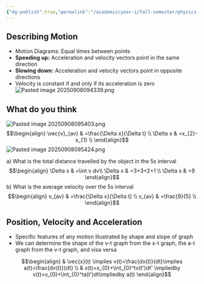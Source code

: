 ```yaml
---
{"dg-publish":true,"permalink":"/academic/year-i/fall-semester/physics-1-c03/unit-1-1-d-kinematics/lectures/u1-l2-kinematics-in-1-d/"}
---
```


## Describing Motion

- Motion Diagrams: Equal times between points<style> .container {font-family: sans-serif; text-align: center;} .button-wrapper button {z-index: 1;height: 40px; width: 100px; margin: 10px;padding: 5px;} .excalidraw .App-menu_top .buttonList { display: flex;} .excalidraw-wrapper { height: 800px; margin: 50px; position: relative;} :root[dir="ltr"] .excalidraw .layer-ui__wrapper .zen-mode-transition.App-menu_bottom--transition-left {transform: none;} </style><script src="https://cdn.jsdelivr.net/npm/react@17/umd/react.production.min.js"></script><script src="https://cdn.jsdelivr.net/npm/react-dom@17/umd/react-dom.production.min.js"></script><script type="text/javascript" src="https://cdn.jsdelivr.net/npm/@excalidraw/excalidraw@0/dist/excalidraw.production.min.js"></script><div id="Drawing_2025-09-08_0936.20.excalidraw.md1"></div><script>(function(){const InitialData={"type":"excalidraw","version":2,"source":"https://github.com/zsviczian/obsidian-excalidraw-plugin/releases/tag/2.7.5","elements":[{"id":"ZNwfX-RAVz5HODcAXur5g","type":"ellipse","x":-384.04998779296875,"y":-40.63750457763672,"width":26.4000244140625,"height":28.800018310546875,"angle":0,"strokeColor":"#1e1e1e","backgroundColor":"transparent","fillStyle":"solid","strokeWidth":2,"strokeStyle":"solid","roughness":1,"opacity":100,"groupIds":[],"frameId":null,"index":"a0","roundness":{"type":2},"seed":1253552714,"version":22,"versionNonce":1283519626,"isDeleted":false,"boundElements":null,"updated":1757338590146,"link":null,"locked":false},{"id":"BpXTsyoh-1B4E9xjspFBw","type":"ellipse","x":-201.64996337890625,"y":-41.43749237060547,"width":26.39996337890625,"height":27.20001220703125,"angle":0,"strokeColor":"#1e1e1e","backgroundColor":"transparent","fillStyle":"solid","strokeWidth":2,"strokeStyle":"solid","roughness":1,"opacity":100,"groupIds":[],"frameId":null,"index":"a1","roundness":{"type":2},"seed":1447416650,"version":39,"versionNonce":806341142,"isDeleted":false,"boundElements":null,"updated":1757338594411,"link":null,"locked":false},{"id":"1eZgj0PnvS-BL6CwBkFOW","type":"ellipse","x":-94.45001220703125,"y":-42.23748016357422,"width":27.20001220703125,"height":28,"angle":0,"strokeColor":"#1e1e1e","backgroundColor":"transparent","fillStyle":"solid","strokeWidth":2,"strokeStyle":"solid","roughness":1,"opacity":100,"groupIds":[],"frameId":null,"index":"a2","roundness":{"type":2},"seed":1593448278,"version":35,"versionNonce":434219978,"isDeleted":false,"boundElements":null,"updated":1757338598326,"link":null,"locked":false},{"id":"LmaiiVgS9N3OlqJ_KeF-L","type":"ellipse","x":-14.45001220703125,"y":-39.037498474121094,"width":24,"height":26.399993896484375,"angle":0,"strokeColor":"#1e1e1e","backgroundColor":"transparent","fillStyle":"solid","strokeWidth":2,"strokeStyle":"solid","roughness":1,"opacity":100,"groupIds":[],"frameId":null,"index":"a3","roundness":{"type":2},"seed":2098045578,"version":47,"versionNonce":1043737558,"isDeleted":false,"boundElements":null,"updated":1757338603008,"link":null,"locked":false},{"id":"NuBMs9zoJJ7TjACwnSfka","type":"ellipse","x":35.1500244140625,"y":-38.23748016357422,"width":22.39996337890625,"height":26.399993896484375,"angle":0,"strokeColor":"#1e1e1e","backgroundColor":"transparent","fillStyle":"solid","strokeWidth":2,"strokeStyle":"solid","roughness":1,"opacity":100,"groupIds":[],"frameId":null,"index":"a4","roundness":{"type":2},"seed":627982614,"version":32,"versionNonce":859723030,"isDeleted":false,"boundElements":null,"updated":1757338606823,"link":null,"locked":false},{"id":"NDyLCvGOdHFGZ9aBoyMbr","type":"ellipse","x":71.1500244140625,"y":-37.43749237060547,"width":31.20001220703125,"height":27.20001220703125,"angle":0,"strokeColor":"#1e1e1e","backgroundColor":"transparent","fillStyle":"solid","strokeWidth":2,"strokeStyle":"solid","roughness":1,"opacity":100,"groupIds":[],"frameId":null,"index":"a5","roundness":{"type":2},"seed":840909398,"version":28,"versionNonce":1930646486,"isDeleted":false,"boundElements":null,"updated":1757338610488,"link":null,"locked":false},{"id":"wlWVwOTZStOabJJ7Dp69N","type":"freedraw","x":-400.04998779296875,"y":-71.83748626708984,"width":10.399993896484375,"height":28.800018310546875,"angle":0,"strokeColor":"#1e1e1e","backgroundColor":"transparent","fillStyle":"solid","strokeWidth":2,"strokeStyle":"solid","roughness":1,"opacity":100,"groupIds":[],"frameId":null,"index":"a6","roundness":null,"seed":342255894,"version":15,"versionNonce":1888506506,"isDeleted":false,"boundElements":null,"updated":1757338614975,"link":null,"locked":false,"points":[[0,0],[0,1.600006103515625],[-0.800018310546875,1.600006103515625],[-2.399993896484375,1.600006103515625],[-4,1.600006103515625],[-6.399993896484375,1.600006103515625],[-8,-0.800018310546875],[-9.600006103515625,-4],[-10.399993896484375,-12],[-10.399993896484375,-16.800018310546875],[-9.600006103515625,-21.600006103515625],[-8,-24.800018310546875],[-7.20001220703125,-27.20001220703125],[-7.20001220703125,-27.20001220703125]],"pressures":[0.0009765625,0.0390625,0.04296875,0.0478515625,0.0517578125,0.0546875,0.0576171875,0.0595703125,0.060546875,0.060546875,0.060546875,0.060546875,0.04296875,0],"simulatePressure":false,"lastCommittedPoint":[-7.20001220703125,-27.20001220703125]},{"id":"vnctcfqIxGd6aL-hu0jkW","type":"freedraw","x":-416.04998779296875,"y":-88.63750457763672,"width":12.79998779296875,"height":1.600006103515625,"angle":0,"strokeColor":"#1e1e1e","backgroundColor":"transparent","fillStyle":"solid","strokeWidth":2,"strokeStyle":"solid","roughness":1,"opacity":100,"groupIds":[],"frameId":null,"index":"a7","roundness":null,"seed":449355862,"version":6,"versionNonce":471218198,"isDeleted":false,"boundElements":null,"updated":1757338615388,"link":null,"locked":false,"points":[[0,0],[8,0.800018310546875],[9.600006103515625,0.800018310546875],[12.79998779296875,1.600006103515625],[12.79998779296875,1.600006103515625]],"pressures":[0.0244140625,0.044921875,0.044921875,0.0419921875,0],"simulatePressure":false,"lastCommittedPoint":[12.79998779296875,1.600006103515625]},{"id":"9bV9Ln-PEgfG29I_x4z9I","type":"freedraw","x":-387.25,"y":-85.43749237060547,"width":3.20001220703125,"height":0.79998779296875,"angle":0,"strokeColor":"#1e1e1e","backgroundColor":"transparent","fillStyle":"solid","strokeWidth":2,"strokeStyle":"solid","roughness":1,"opacity":100,"groupIds":[],"frameId":null,"index":"a8","roundness":null,"seed":779576074,"version":4,"versionNonce":512600202,"isDeleted":false,"boundElements":null,"updated":1757338615775,"link":null,"locked":false,"points":[[0,0],[3.20001220703125,0.79998779296875],[3.20001220703125,0.79998779296875]],"pressures":[0.021484375,0.0234375,0],"simulatePressure":false,"lastCommittedPoint":[3.20001220703125,0.79998779296875]},{"id":"wmtu7edgrwdybxOlj_VVC","type":"freedraw","x":-387.25,"y":-85.43749237060547,"width":4,"height":4.79998779296875,"angle":0,"strokeColor":"#1e1e1e","backgroundColor":"transparent","fillStyle":"solid","strokeWidth":2,"strokeStyle":"solid","roughness":1,"opacity":100,"groupIds":[],"frameId":null,"index":"a9","roundness":null,"seed":8546902,"version":6,"versionNonce":1827422742,"isDeleted":false,"boundElements":null,"updated":1757338615954,"link":null,"locked":false,"points":[[0,0],[2.4000244140625,4.79998779296875],[3.20001220703125,4.79998779296875],[4,4.79998779296875],[4,4.79998779296875]],"pressures":[0.02734375,0.0361328125,0.0361328125,0.02734375,0],"simulatePressure":false,"lastCommittedPoint":[4,4.79998779296875]},{"id":"5bFQoqYLKnqDV0jMhysfc","type":"freedraw","x":-362.45001220703125,"y":-71.0374984741211,"width":18.4000244140625,"height":28,"angle":0,"strokeColor":"#1e1e1e","backgroundColor":"transparent","fillStyle":"solid","strokeWidth":2,"strokeStyle":"solid","roughness":1,"opacity":100,"groupIds":[],"frameId":null,"index":"aB","roundness":null,"seed":1632664534,"version":23,"versionNonce":1860271818,"isDeleted":false,"boundElements":null,"updated":1757338619693,"link":null,"locked":false,"points":[[0,0],[0,1.600006103515625],[-1.5999755859375,1.600006103515625],[-3.199951171875,0],[-4.79998779296875,-0.79998779296875],[-7.199951171875,-3.199981689453125],[-8.79998779296875,-7.199981689453125],[-8.79998779296875,-10.399993896484375],[-8.79998779296875,-14.399993896484375],[-5.5999755859375,-19.199981689453125],[-3.199951171875,-24],[-1.5999755859375,-25.600006103515625],[3.20001220703125,-26.399993896484375],[6.4000244140625,-22.399993896484375],[8.800048828125,-18.399993896484375],[9.60003662109375,-10.399993896484375],[9.60003662109375,-6.399993896484375],[7.20001220703125,-4],[3.20001220703125,-2.399993896484375],[0,-2.399993896484375],[0,-3.199981689453125],[0,-3.199981689453125]],"pressures":[0,0.02734375,0.0341796875,0.037109375,0.0390625,0.0419921875,0.04296875,0.04296875,0.04296875,0.04296875,0.04296875,0.04296875,0.04296875,0.0439453125,0.0439453125,0.044921875,0.0458984375,0.046875,0.0458984375,0.0341796875,0.017578125,0],"simulatePressure":false,"lastCommittedPoint":[0,-3.199981689453125]},{"id":"A4q1QaVXNXEw4m9oNqYGm","type":"freedraw","x":-301.64996337890625,"y":-161.43749237060547,"width":21.60003662109375,"height":26.399993896484375,"angle":0,"strokeColor":"#1e1e1e","backgroundColor":"transparent","fillStyle":"solid","strokeWidth":2,"strokeStyle":"solid","roughness":1,"opacity":100,"groupIds":[],"frameId":null,"index":"aC","roundness":null,"seed":1383227414,"version":16,"versionNonce":1721788950,"isDeleted":false,"boundElements":null,"updated":1757338622309,"link":null,"locked":false,"points":[[0,0],[-0.800048828125,-4.79998779296875],[0.79998779296875,4.79998779296875],[2.39996337890625,8],[4.79998779296875,14.399993896484375],[8.79998779296875,19.20001220703125],[12,21.600006103515625],[16,20.79998779296875],[17.5999755859375,16],[17.5999755859375,12.79998779296875],[19.199951171875,2.399993896484375],[20,-3.20001220703125],[20,-4.79998779296875],[20.79998779296875,-4],[20.79998779296875,-4]],"pressures":[0.0302734375,0.041015625,0.05078125,0.0517578125,0.0517578125,0.0517578125,0.0517578125,0.0517578125,0.05859375,0.0625,0.06640625,0.0732421875,0.0732421875,0.04296875,0],"simulatePressure":false,"lastCommittedPoint":[20.79998779296875,-4]},{"id":"Cji2Wt0Cgc3G0s9uIiXFx","type":"freedraw","x":-262.45001220703125,"y":-153.43749237060547,"width":27.20001220703125,"height":10.399993896484375,"angle":0,"strokeColor":"#1e1e1e","backgroundColor":"transparent","fillStyle":"solid","strokeWidth":2,"strokeStyle":"solid","roughness":1,"opacity":100,"groupIds":[],"frameId":null,"index":"aE","roundness":null,"seed":1915436298,"version":30,"versionNonce":1394983498,"isDeleted":false,"boundElements":null,"updated":1757338627876,"link":null,"locked":false,"points":[[0,0],[0.800048828125,-1.600006103515625],[2.4000244140625,-1.600006103515625],[5.60003662109375,-1.600006103515625],[9.60003662109375,-1.600006103515625],[14.4000244140625,-1.600006103515625],[20.800048828125,-1.600006103515625],[24,-1.600006103515625],[25.60003662109375,-0.79998779296875],[25.60003662109375,-1.600006103515625],[24.800048828125,-4],[23.20001220703125,-5.600006103515625],[21.60003662109375,-7.20001220703125],[20,-8],[18.4000244140625,-8],[19.20001220703125,-8.79998779296875],[23.20001220703125,-8.79998779296875],[25.60003662109375,-8],[26.4000244140625,-7.20001220703125],[27.20001220703125,-6.399993896484375],[27.20001220703125,-4.79998779296875],[25.60003662109375,-1.600006103515625],[23.20001220703125,-0.79998779296875],[20.800048828125,0.79998779296875],[19.20001220703125,0.79998779296875],[18.4000244140625,1.600006103515625],[19.20001220703125,1.600006103515625],[20,1.600006103515625],[20,1.600006103515625]],"pressures":[0.0068359375,0.0634765625,0.0654296875,0.0693359375,0.0712890625,0.0751953125,0.080078125,0.08203125,0.0830078125,0.0966796875,0.099609375,0.1015625,0.1025390625,0.1025390625,0.1025390625,0.09375,0.0947265625,0.0947265625,0.0947265625,0.0947265625,0.095703125,0.0966796875,0.09765625,0.0986328125,0.099609375,0.099609375,0.0302734375,0,0],"simulatePressure":false,"lastCommittedPoint":[20,1.600006103515625]},{"id":"e0sK3oZ-emEDNt0EXqa94","type":"freedraw","x":-52.8499755859375,"y":-167.0374984741211,"width":28.79998779296875,"height":16,"angle":0,"strokeColor":"#1e1e1e","backgroundColor":"transparent","fillStyle":"solid","strokeWidth":2,"strokeStyle":"solid","roughness":1,"opacity":100,"groupIds":[],"frameId":null,"index":"aG","roundness":null,"seed":418590934,"version":27,"versionNonce":1397165898,"isDeleted":false,"boundElements":null,"updated":1757338632752,"link":null,"locked":false,"points":[[0,0],[-1.60003662109375,-2.399993896484375],[-2.4000244140625,-3.199981689453125],[-6.4000244140625,-4],[-8.79998779296875,-4],[-11.20001220703125,-2.399993896484375],[-12,0.800018310546875],[-12.79998779296875,4],[-12.79998779296875,5.600006103515625],[-12,6.399993896484375],[-7.20001220703125,7.20001220703125],[-4.79998779296875,7.20001220703125],[-2.4000244140625,7.20001220703125],[0.79998779296875,4.800018310546875],[1.5999755859375,1.600006103515625],[2.39996337890625,-0.79998779296875],[3.20001220703125,-2.399993896484375],[4,-3.199981689453125],[4.79998779296875,-3.199981689453125],[7.20001220703125,3.20001220703125],[8.79998779296875,7.20001220703125],[11.20001220703125,10.399993896484375],[14.39996337890625,12],[15.20001220703125,12],[16,11.20001220703125],[16,11.20001220703125]],"pressures":[0.0166015625,0.0458984375,0.0478515625,0.056640625,0.05859375,0.060546875,0.0625,0.0634765625,0.0654296875,0.0673828125,0.0703125,0.0712890625,0.0703125,0.0654296875,0.0625,0.0625,0.064453125,0.0654296875,0.0693359375,0.08203125,0.0830078125,0.08203125,0.0751953125,0.052734375,0.013671875,0],"simulatePressure":false,"lastCommittedPoint":[16,11.20001220703125]},{"id":"fpzNB24jCCzmRmF7Gw_3P","type":"freedraw","x":-88.04998779296875,"y":-163.83748626708984,"width":26.4000244140625,"height":24,"angle":0,"strokeColor":"#1e1e1e","backgroundColor":"transparent","fillStyle":"solid","strokeWidth":2,"strokeStyle":"solid","roughness":1,"opacity":100,"groupIds":[],"frameId":null,"index":"aI","roundness":null,"seed":2084311830,"version":41,"versionNonce":1851525194,"isDeleted":false,"boundElements":null,"updated":1757338638189,"link":null,"locked":false,"points":[[0,0],[-1.5999755859375,0],[-2.4000244140625,0],[-3.20001220703125,0],[-4,0.79998779296875],[-4.79998779296875,0.79998779296875],[-7.20001220703125,1.600006103515625],[-8,2.399993896484375],[-9.5999755859375,2.399993896484375],[-11.20001220703125,3.199981689453125],[-14.4000244140625,3.199981689453125],[-17.5999755859375,4],[-20.79998779296875,4.79998779296875],[-23.20001220703125,5.600006103515625],[-24.79998779296875,6.399993896484375],[-25.5999755859375,6.399993896484375],[-26.4000244140625,6.399993896484375],[-26.4000244140625,4.79998779296875],[-25.5999755859375,4],[-24.79998779296875,1.600006103515625],[-22.4000244140625,-0.800018310546875],[-19.20001220703125,-3.20001220703125],[-17.5999755859375,-5.600006103515625],[-16,-7.20001220703125],[-15.20001220703125,-8],[-16,-6.399993896484375],[-16.79998779296875,-4.800018310546875],[-20,-1.600006103515625],[-21.5999755859375,0.79998779296875],[-23.20001220703125,4],[-24,6.399993896484375],[-24,7.199981689453125],[-23.20001220703125,7.199981689453125],[-20.79998779296875,7.199981689453125],[-17.5999755859375,7.199981689453125],[-15.20001220703125,8],[-11.20001220703125,10.399993896484375],[-8.79998779296875,13.600006103515625],[-5.5999755859375,16],[-5.5999755859375,16]],"pressures":[0,0.0166015625,0.0185546875,0.01953125,0.0205078125,0.021484375,0.02734375,0.029296875,0.03125,0.0322265625,0.03515625,0.03515625,0.0380859375,0.0390625,0.0400390625,0.0400390625,0.041015625,0.0380859375,0.0380859375,0.0380859375,0.0380859375,0.0380859375,0.0380859375,0.0380859375,0.037109375,0.03515625,0.03515625,0.03515625,0.0361328125,0.03515625,0.03515625,0.03515625,0.0341796875,0.0341796875,0.03515625,0.03515625,0.0341796875,0.033203125,0.0263671875,0],"simulatePressure":false,"lastCommittedPoint":[-5.5999755859375,16]},{"id":"3yWBBYWN3KyrPuxxTaQj1","type":"freedraw","x":-104.8499755859375,"y":-224.63748931884766,"width":8.79998779296875,"height":16.800003051757812,"angle":0,"strokeColor":"#1e1e1e","backgroundColor":"transparent","fillStyle":"solid","strokeWidth":2,"strokeStyle":"solid","roughness":1,"opacity":100,"groupIds":[],"frameId":null,"index":"aK","roundness":null,"seed":1005614474,"version":15,"versionNonce":920523990,"isDeleted":false,"boundElements":null,"updated":1757338645201,"link":null,"locked":false,"points":[[0,0],[-6.4000244140625,-1.600006103515625],[-6.4000244140625,-0.8000030517578125],[-3.20001220703125,1.5999908447265625],[-0.79998779296875,2.399993896484375],[0.79998779296875,4],[0.79998779296875,6.399993896484375],[0.79998779296875,7.1999969482421875],[-0.79998779296875,11.199996948242188],[-3.20001220703125,12.79998779296875],[-5.60003662109375,14.399993896484375],[-7.20001220703125,14.399993896484375],[-8,15.199996948242188],[-8,15.199996948242188]],"pressures":[0.00390625,0.0390625,0.0419921875,0.0419921875,0.0419921875,0.04296875,0.04296875,0.0439453125,0.05078125,0.0517578125,0.0517578125,0.0517578125,0.0498046875,0],"simulatePressure":false,"lastCommittedPoint":[-8,15.199996948242188]},{"id":"8BG52885z-1qqgCy70sVM","type":"freedraw","x":-92.8499755859375,"y":-204.63748931884766,"width":0.79998779296875,"height":19.20001220703125,"angle":0,"strokeColor":"#1e1e1e","backgroundColor":"transparent","fillStyle":"solid","strokeWidth":2,"strokeStyle":"solid","roughness":1,"opacity":100,"groupIds":[],"frameId":null,"index":"aL","roundness":null,"seed":1540147786,"version":10,"versionNonce":1498618890,"isDeleted":false,"boundElements":null,"updated":1757338645463,"link":null,"locked":false,"points":[[0,0],[0,-5.600006103515625],[0,-7.20001220703125],[0,-9.600006103515625],[0,-14.400009155273438],[0,-17.600006103515625],[0,-19.20001220703125],[0.79998779296875,-18.400009155273438],[0.79998779296875,-18.400009155273438]],"pressures":[0.0224609375,0.052734375,0.0576171875,0.0615234375,0.0654296875,0.06640625,0.0654296875,0.017578125,0],"simulatePressure":false,"lastCommittedPoint":[0.79998779296875,-18.400009155273438]},{"id":"1OK28CsRvLu_OzkuSnggL","type":"freedraw","x":-85.64996337890625,"y":-210.23749542236328,"width":8,"height":10.400009155273438,"angle":0,"strokeColor":"#1e1e1e","backgroundColor":"transparent","fillStyle":"solid","strokeWidth":2,"strokeStyle":"solid","roughness":1,"opacity":100,"groupIds":[],"frameId":null,"index":"aM","roundness":null,"seed":1350262486,"version":14,"versionNonce":89688982,"isDeleted":false,"boundElements":null,"updated":1757338645779,"link":null,"locked":false,"points":[[0,0],[0,-6.399993896484375],[0.79998779296875,-8],[4,-9.600006103515625],[4.79998779296875,-9.600006103515625],[7.199951171875,-7.1999969482421875],[8,-4],[8,-1.600006103515625],[7.199951171875,0],[6.39996337890625,0.8000030517578125],[4,0.8000030517578125],[4,0],[4,0]],"pressures":[0.0087890625,0.0380859375,0.0380859375,0.0400390625,0.0400390625,0.041015625,0.04296875,0.048828125,0.052734375,0.0537109375,0.04296875,0.03125,0],"simulatePressure":false,"lastCommittedPoint":[4,0]},{"id":"42HuX06kcl1dDGJQmFjp1","type":"freedraw","x":-74.45001220703125,"y":-219.0374984741211,"width":25.60003662109375,"height":10.399993896484375,"angle":0,"strokeColor":"#1e1e1e","backgroundColor":"transparent","fillStyle":"solid","strokeWidth":2,"strokeStyle":"solid","roughness":1,"opacity":100,"groupIds":[],"frameId":null,"index":"aN","roundness":null,"seed":1166899082,"version":30,"versionNonce":456674506,"isDeleted":false,"boundElements":null,"updated":1757338646409,"link":null,"locked":false,"points":[[0,0],[1.60003662109375,4.8000030517578125],[2.4000244140625,5.600006103515625],[5.60003662109375,5.600006103515625],[7.20001220703125,4.8000030517578125],[8,3.1999969482421875],[8.800048828125,1.600006103515625],[9.60003662109375,0.8000030517578125],[10.4000244140625,1.600006103515625],[11.20001220703125,4.8000030517578125],[12,6.4000091552734375],[12.800048828125,7.1999969482421875],[13.60003662109375,7.1999969482421875],[14.4000244140625,5.600006103515625],[15.20001220703125,4],[16,2.4000091552734375],[16.800048828125,2.4000091552734375],[17.60003662109375,4.8000030517578125],[18.4000244140625,5.600006103515625],[19.20001220703125,6.4000091552734375],[20,6.4000091552734375],[21.60003662109375,4],[22.4000244140625,1.600006103515625],[22.4000244140625,-0.8000030517578125],[23.20001220703125,-2.399993896484375],[24,-3.1999969482421875],[24.800048828125,-1.5999908447265625],[25.60003662109375,-0.8000030517578125],[25.60003662109375,-0.8000030517578125]],"pressures":[0.0283203125,0.05859375,0.0595703125,0.0615234375,0.064453125,0.0673828125,0.0712890625,0.0732421875,0.07421875,0.0791015625,0.0791015625,0.0810546875,0.0810546875,0.0859375,0.0869140625,0.087890625,0.0859375,0.0859375,0.0859375,0.0859375,0.0849609375,0.0859375,0.0869140625,0.087890625,0.087890625,0.0869140625,0.048828125,0.029296875,0],"simulatePressure":false,"lastCommittedPoint":[25.60003662109375,-0.8000030517578125]},{"id":"pFp_a4Kg-atigkCWYSSkY","type":"freedraw","x":-44.04998779296875,"y":-215.0374984741211,"width":0,"height":6.399993896484375,"angle":0,"strokeColor":"#1e1e1e","backgroundColor":"transparent","fillStyle":"solid","strokeWidth":2,"strokeStyle":"solid","roughness":1,"opacity":100,"groupIds":[],"frameId":null,"index":"aO","roundness":null,"seed":2143629846,"version":7,"versionNonce":146607754,"isDeleted":false,"boundElements":null,"updated":1757338646565,"link":null,"locked":false,"points":[[0,0],[0,-4],[0,-4.8000030517578125],[0,-5.5999908447265625],[0,-6.399993896484375],[0,-6.399993896484375]],"pressures":[0.009765625,0.0400390625,0.0400390625,0.0390625,0.0244140625,0],"simulatePressure":false,"lastCommittedPoint":[0,-6.399993896484375]},{"id":"Kobi9CHWV1qu2VQYvhjYA","type":"freedraw","x":-38.45001220703125,"y":-217.43749237060547,"width":10.4000244140625,"height":9.600006103515625,"angle":0,"strokeColor":"#1e1e1e","backgroundColor":"transparent","fillStyle":"solid","strokeWidth":2,"strokeStyle":"solid","roughness":1,"opacity":100,"groupIds":[],"frameId":null,"index":"aP","roundness":null,"seed":362095702,"version":20,"versionNonce":190304470,"isDeleted":false,"boundElements":null,"updated":1757338647045,"link":null,"locked":false,"points":[[0,0],[1.60003662109375,-4],[1.60003662109375,-5.600006103515625],[2.4000244140625,-5.600006103515625],[2.4000244140625,-1.600006103515625],[2.4000244140625,0.8000030517578125],[2.4000244140625,1.5999908447265625],[2.4000244140625,2.399993896484375],[4,0],[5.60003662109375,-2.4000091552734375],[6.4000244140625,-3.1999969482421875],[7.20001220703125,-3.1999969482421875],[7.20001220703125,-1.600006103515625],[8,0.8000030517578125],[8.800048828125,3.1999969482421875],[8.800048828125,4],[9.60003662109375,4],[10.4000244140625,4],[10.4000244140625,4]],"pressures":[0.013671875,0.0546875,0.0576171875,0.0625,0.0712890625,0.0732421875,0.076171875,0.080078125,0.0830078125,0.0830078125,0.0830078125,0.08203125,0.0830078125,0.083984375,0.083984375,0.083984375,0.07421875,0.033203125,0],"simulatePressure":false,"lastCommittedPoint":[10.4000244140625,4]},{"id":"WPIRiD8VpwnC560z3R8Ny","type":"freedraw","x":-20.04998779296875,"y":-223.0374984741211,"width":24,"height":43.19999694824219,"angle":0,"strokeColor":"#1e1e1e","backgroundColor":"transparent","fillStyle":"solid","strokeWidth":2,"strokeStyle":"solid","roughness":1,"opacity":100,"groupIds":[],"frameId":null,"index":"aQ","roundness":null,"seed":960253514,"version":28,"versionNonce":674276554,"isDeleted":false,"boundElements":null,"updated":1757338647592,"link":null,"locked":false,"points":[[0,0],[0.79998779296875,0],[-0.79998779296875,2.4000091552734375],[-0.79998779296875,4.8000030517578125],[-0.79998779296875,5.600006103515625],[-0.79998779296875,7.1999969482421875],[0,7.1999969482421875],[1.5999755859375,7.1999969482421875],[2.4000244140625,5.600006103515625],[3.20001220703125,2.4000091552734375],[3.20001220703125,-0.8000030517578125],[3.20001220703125,-4],[3.20001220703125,-4.8000030517578125],[4,-2.399993896484375],[6.4000244140625,6.4000091552734375],[8.79998779296875,13.600006103515625],[9.5999755859375,21.600006103515625],[9.5999755859375,28],[9.5999755859375,32.800018310546875],[7.20001220703125,37.600006103515625],[4,38.399993896484375],[-1.5999755859375,38.399993896484375],[-7.20001220703125,36.800018310546875],[-12.79998779296875,32.800018310546875],[-14.4000244140625,29.600006103515625],[-13.5999755859375,28.800003051757812],[-13.5999755859375,28.800003051757812]],"pressures":[0.0146484375,0.0712890625,0.0791015625,0.0849609375,0.0869140625,0.0927734375,0.0927734375,0.09375,0.0947265625,0.0966796875,0.0966796875,0.09765625,0.099609375,0.119140625,0.1328125,0.140625,0.1572265625,0.1767578125,0.18359375,0.1875,0.1875,0.1806640625,0.162109375,0.125,0.0810546875,0,0],"simulatePressure":false,"lastCommittedPoint":[-13.5999755859375,28.800003051757812]},{"id":"ShXreV1QkniCXm9APT5uC","type":"freedraw","x":48.75,"y":-234.23749542236328,"width":15.20001220703125,"height":20,"angle":0,"strokeColor":"#1e1e1e","backgroundColor":"transparent","fillStyle":"solid","strokeWidth":2,"strokeStyle":"solid","roughness":1,"opacity":100,"groupIds":[],"frameId":null,"index":"aR","roundness":null,"seed":700013078,"version":24,"versionNonce":1839704342,"isDeleted":false,"boundElements":null,"updated":1757338648485,"link":null,"locked":false,"points":[[0,0],[-0.79998779296875,5.600006103515625],[-0.79998779296875,7.1999969482421875],[0.79998779296875,11.199996948242188],[1.60003662109375,12],[2.4000244140625,12.800003051757812],[-1.5999755859375,12],[-4,12],[-6.39996337890625,12.800003051757812],[-7.20001220703125,15.199996948242188],[-7.20001220703125,18.399993896484375],[-6.39996337890625,20],[-5.5999755859375,20],[-3.20001220703125,20],[-2.39996337890625,20],[-0.79998779296875,17.600006103515625],[0.79998779296875,16.800003051757812],[1.60003662109375,16.800003051757812],[2.4000244140625,16.800003051757812],[4.79998779296875,19.199996948242188],[7.20001220703125,19.199996948242188],[8,19.199996948242188],[8,19.199996948242188]],"pressures":[0.01953125,0.0458984375,0.05078125,0.0654296875,0.0673828125,0.068359375,0.064453125,0.0625,0.0625,0.0654296875,0.0712890625,0.0751953125,0.0751953125,0.076171875,0.076171875,0.07421875,0.0703125,0.0654296875,0.0556640625,0.033203125,0.0087890625,0,0],"simulatePressure":false,"lastCommittedPoint":[8,19.199996948242188]},{"id":"k-3jy6Xkw12tFIjuH89oj","type":"freedraw","x":60.75,"y":-214.23749542236328,"width":8,"height":11.199996948242188,"angle":0,"strokeColor":"#1e1e1e","backgroundColor":"transparent","fillStyle":"solid","strokeWidth":2,"strokeStyle":"solid","roughness":1,"opacity":100,"groupIds":[],"frameId":null,"index":"aS","roundness":null,"seed":2132124170,"version":13,"versionNonce":1899803414,"isDeleted":false,"boundElements":null,"updated":1757338648763,"link":null,"locked":false,"points":[[0,0],[-3.20001220703125,-4.8000030517578125],[-2.39996337890625,-8.800003051757812],[0,-11.199996948242188],[1.60003662109375,-11.199996948242188],[4,-10.399993896484375],[4.79998779296875,-6.399993896484375],[4.79998779296875,-3.1999969482421875],[4.79998779296875,-1.600006103515625],[4,-1.600006103515625],[4,-3.1999969482421875],[4,-3.1999969482421875]],"pressures":[0.0107421875,0.056640625,0.0595703125,0.060546875,0.060546875,0.0625,0.0673828125,0.0703125,0.07421875,0.0732421875,0.0244140625,0],"simulatePressure":false,"lastCommittedPoint":[4,-3.1999969482421875]},{"id":"SETcR16JnxblVSdIcr7c3","type":"freedraw","x":69.54998779296875,"y":-223.8375015258789,"width":14.4000244140625,"height":9.600006103515625,"angle":0,"strokeColor":"#1e1e1e","backgroundColor":"transparent","fillStyle":"solid","strokeWidth":2,"strokeStyle":"solid","roughness":1,"opacity":100,"groupIds":[],"frameId":null,"index":"aT","roundness":null,"seed":1596684298,"version":22,"versionNonce":303288906,"isDeleted":false,"boundElements":null,"updated":1757338649265,"link":null,"locked":false,"points":[[0,0],[1.60003662109375,3.20001220703125],[3.20001220703125,4.8000030517578125],[4,4.8000030517578125],[4.800048828125,4.8000030517578125],[5.60003662109375,2.4000091552734375],[5.60003662109375,1.600006103515625],[6.4000244140625,1.600006103515625],[7.20001220703125,4],[8.800048828125,6.4000091552734375],[9.60003662109375,7.20001220703125],[10.4000244140625,6.4000091552734375],[10.4000244140625,3.20001220703125],[11.20001220703125,1.600006103515625],[11.20001220703125,0],[12,-0.79998779296875],[12.800048828125,-0.79998779296875],[13.60003662109375,-1.5999908447265625],[14.4000244140625,-1.5999908447265625],[14.4000244140625,-2.399993896484375],[14.4000244140625,-2.399993896484375]],"pressures":[0.01953125,0.0556640625,0.056640625,0.056640625,0.0576171875,0.060546875,0.0615234375,0.0615234375,0.0634765625,0.0634765625,0.0625,0.0634765625,0.06640625,0.0673828125,0.0673828125,0.0673828125,0.0673828125,0.0673828125,0.0654296875,0.0185546875,0],"simulatePressure":false,"lastCommittedPoint":[14.4000244140625,-2.399993896484375]},{"id":"B5ymoVIYlHfaOXB2vMpWX","type":"freedraw","x":90.35003662109375,"y":-221.43749237060547,"width":12.79998779296875,"height":9.600006103515625,"angle":0,"strokeColor":"#1e1e1e","backgroundColor":"transparent","fillStyle":"solid","strokeWidth":2,"strokeStyle":"solid","roughness":1,"opacity":100,"groupIds":[],"frameId":null,"index":"aU","roundness":null,"seed":1687712918,"version":22,"versionNonce":374423126,"isDeleted":false,"boundElements":null,"updated":1757338649895,"link":null,"locked":false,"points":[[0,0],[0,-4.8000030517578125],[0,-5.600006103515625],[0.79998779296875,-5.600006103515625],[0.79998779296875,-4],[0.79998779296875,-2.4000091552734375],[0.79998779296875,0],[0.79998779296875,0.8000030517578125],[1.5999755859375,0.8000030517578125],[2.39996337890625,0.8000030517578125],[3.199951171875,0],[4,-1.600006103515625],[7.199951171875,-4.8000030517578125],[8.79998779296875,-5.600006103515625],[11.199951171875,-5.600006103515625],[12,-4.8000030517578125],[12,-0.8000030517578125],[12,1.5999908447265625],[12,3.1999969482421875],[12.79998779296875,4],[12.79998779296875,4]],"pressures":[0.0146484375,0.048828125,0.0546875,0.0673828125,0.07421875,0.080078125,0.0830078125,0.0859375,0.087890625,0.087890625,0.0869140625,0.08203125,0.0810546875,0.080078125,0.080078125,0.0791015625,0.087890625,0.0947265625,0.099609375,0.099609375,0],"simulatePressure":false,"lastCommittedPoint":[12.79998779296875,4]},{"id":"kTshCk9myLEvpQrsOCFVP","type":"freedraw","x":56.75,"y":69.76248931884766,"width":12,"height":18.4000244140625,"angle":0,"strokeColor":"#1e1e1e","backgroundColor":"transparent","fillStyle":"solid","strokeWidth":2,"strokeStyle":"solid","roughness":1,"opacity":100,"groupIds":[],"frameId":null,"index":"aV","roundness":null,"seed":852568266,"version":21,"versionNonce":986918230,"isDeleted":false,"boundElements":null,"updated":1757338660751,"link":null,"locked":false,"points":[[0,0],[0,-0.79998779296875],[0,0.800048828125],[0,3.20001220703125],[0,4.800048828125],[0.79998779296875,6.4000244140625],[2.4000244140625,10.4000244140625],[4,11.20001220703125],[5.60003662109375,12],[7.20001220703125,12.800048828125],[8,12.800048828125],[8.79998779296875,12],[9.60003662109375,9.60003662109375],[10.4000244140625,5.60003662109375],[11.20001220703125,1.60003662109375],[12,-3.199951171875],[12,-4.79998779296875],[12,-5.5999755859375],[12,-4.79998779296875],[12,-4.79998779296875]],"pressures":[0,0.0400390625,0.0517578125,0.0537109375,0.056640625,0.0576171875,0.0615234375,0.0625,0.0625,0.0625,0.064453125,0.064453125,0.0703125,0.0751953125,0.078125,0.0810546875,0.08203125,0.076171875,0.0361328125,0],"simulatePressure":false,"lastCommittedPoint":[12,-4.79998779296875]},{"id":"DFSTDhUqjBrw0Jj9_ytDt","type":"freedraw","x":39.95001220703125,"y":74.56253814697266,"width":41.5999755859375,"height":20.79998779296875,"angle":0,"strokeColor":"#1e1e1e","backgroundColor":"transparent","fillStyle":"solid","strokeWidth":2,"strokeStyle":"solid","roughness":1,"opacity":100,"groupIds":[],"frameId":null,"index":"aY","roundness":null,"seed":181940310,"version":44,"versionNonce":55839702,"isDeleted":false,"boundElements":null,"updated":1757338667275,"link":null,"locked":false,"points":[[0,0],[1.5999755859375,1.5999755859375],[-0.79998779296875,1.5999755859375],[-4,1.5999755859375],[-6.4000244140625,1.5999755859375],[-9.5999755859375,1.5999755859375],[-12.79998779296875,1.5999755859375],[-16,2.39996337890625],[-20.79998779296875,3.199951171875],[-24.79998779296875,3.199951171875],[-28.79998779296875,3.199951171875],[-32.79998779296875,3.199951171875],[-36.79998779296875,3.199951171875],[-38.4000244140625,3.199951171875],[-39.20001220703125,3.199951171875],[-40,3.199951171875],[-40,2.39996337890625],[-39.20001220703125,2.39996337890625],[-38.4000244140625,2.39996337890625],[-37.5999755859375,2.39996337890625],[-36,1.5999755859375],[-34.4000244140625,0.79998779296875],[-29.5999755859375,-1.60003662109375],[-25.5999755859375,-4],[-22.4000244140625,-6.4000244140625],[-19.20001220703125,-7.20001220703125],[-18.4000244140625,-8],[-17.5999755859375,-8],[-18.4000244140625,-6.4000244140625],[-21.5999755859375,-4.800048828125],[-25.5999755859375,-3.20001220703125],[-30.4000244140625,-0.800048828125],[-34.4000244140625,0.79998779296875],[-36.79998779296875,2.39996337890625],[-37.5999755859375,3.199951171875],[-37.5999755859375,6.39996337890625],[-36,8],[-33.5999755859375,10.39996337890625],[-30.4000244140625,12],[-25.5999755859375,12.79998779296875],[-24,12.79998779296875],[-23.20001220703125,12.79998779296875],[-23.20001220703125,12.79998779296875]],"pressures":[0.0009765625,0.025390625,0.0400390625,0.04296875,0.046875,0.0498046875,0.0517578125,0.0546875,0.0576171875,0.0595703125,0.0615234375,0.0615234375,0.0625,0.0625,0.0625,0.0615234375,0.0576171875,0.056640625,0.056640625,0.056640625,0.056640625,0.0576171875,0.0576171875,0.0576171875,0.0576171875,0.056640625,0.0546875,0.05078125,0.05078125,0.05078125,0.05078125,0.0498046875,0.048828125,0.0498046875,0.05078125,0.0517578125,0.052734375,0.0546875,0.0546875,0.0546875,0.05078125,0.0361328125,0],"simulatePressure":false,"lastCommittedPoint":[-23.20001220703125,12.79998779296875]},{"id":"85A4nzdMmgCr6YrjJGH_b","type":"freedraw","x":-109.64996337890625,"y":73.76248931884766,"width":23.20001220703125,"height":14.4000244140625,"angle":0,"strokeColor":"#1e1e1e","backgroundColor":"transparent","fillStyle":"solid","strokeWidth":2,"strokeStyle":"solid","roughness":1,"opacity":100,"groupIds":[],"frameId":null,"index":"aZ","roundness":null,"seed":831431498,"version":23,"versionNonce":1638658070,"isDeleted":false,"boundElements":null,"updated":1757338669675,"link":null,"locked":false,"points":[[0,0],[-12,2.4000244140625],[-12.800048828125,3.20001220703125],[-12.800048828125,5.60003662109375],[-12.800048828125,6.4000244140625],[-10.4000244140625,7.20001220703125],[-8,7.20001220703125],[-5.60003662109375,7.20001220703125],[-4,6.4000244140625],[-2.4000244140625,4],[-1.60003662109375,-1.5999755859375],[0,-4],[0.79998779296875,-5.5999755859375],[1.5999755859375,-5.5999755859375],[3.199951171875,-0.79998779296875],[4.79998779296875,3.20001220703125],[5.5999755859375,6.4000244140625],[7.199951171875,8],[8.79998779296875,8.800048828125],[10.39996337890625,8.800048828125],[10.39996337890625,8],[10.39996337890625,8]],"pressures":[0.00390625,0.0400390625,0.04296875,0.0517578125,0.056640625,0.0615234375,0.0634765625,0.0634765625,0.0634765625,0.0634765625,0.0654296875,0.068359375,0.072265625,0.0751953125,0.0869140625,0.08984375,0.08984375,0.0908203125,0.087890625,0.0693359375,0.009765625,0],"simulatePressure":false,"lastCommittedPoint":[10.39996337890625,8]},{"id":"c_fvNCtpnQ45SPYQsS107","type":"freedraw","x":-131.25,"y":77.76248931884766,"width":37.5999755859375,"height":20,"angle":0,"strokeColor":"#1e1e1e","backgroundColor":"transparent","fillStyle":"solid","strokeWidth":2,"strokeStyle":"solid","roughness":1,"opacity":100,"groupIds":[],"frameId":null,"index":"aa","roundness":null,"seed":1958750986,"version":36,"versionNonce":487398538,"isDeleted":false,"boundElements":null,"updated":1757338671012,"link":null,"locked":false,"points":[[0,0],[-6.39996337890625,0],[-11.20001220703125,0],[-17.5999755859375,0],[-23.20001220703125,-0.79998779296875],[-28,-0.79998779296875],[-32,-0.79998779296875],[-36,-0.79998779296875],[-37.5999755859375,-0.79998779296875],[-36.79998779296875,-0.79998779296875],[-34.39996337890625,-1.5999755859375],[-31.20001220703125,-3.199951171875],[-27.20001220703125,-4.79998779296875],[-20,-6.39996337890625],[-15.20001220703125,-7.199951171875],[-12,-8],[-11.20001220703125,-8.79998779296875],[-11.20001220703125,-8],[-12,-7.199951171875],[-14.39996337890625,-5.5999755859375],[-18.39996337890625,-4],[-24,-2.39996337890625],[-26.39996337890625,-0.79998779296875],[-28,-0.79998779296875],[-28,0],[-28,0.800048828125],[-24.79998779296875,3.20001220703125],[-21.5999755859375,4.800048828125],[-16.79998779296875,8],[-14.39996337890625,10.4000244140625],[-12.79998779296875,11.20001220703125],[-11.20001220703125,11.20001220703125],[-9.5999755859375,11.20001220703125],[-9.5999755859375,10.4000244140625],[-9.5999755859375,10.4000244140625]],"pressures":[0.0029296875,0.044921875,0.0517578125,0.0546875,0.060546875,0.0654296875,0.072265625,0.0810546875,0.0810546875,0.076171875,0.0791015625,0.0810546875,0.08203125,0.08203125,0.0810546875,0.0771484375,0.0751953125,0.06640625,0.0703125,0.07421875,0.0771484375,0.083984375,0.087890625,0.091796875,0.0947265625,0.09375,0.0966796875,0.0986328125,0.1005859375,0.1015625,0.1005859375,0.0947265625,0.048828125,0.0302734375,0],"simulatePressure":false,"lastCommittedPoint":[-9.5999755859375,10.4000244140625]},{"id":"tFhnKd2K5_pCz3tVFOf4d","type":"freedraw","x":109.54998779296875,"y":34.56250762939453,"width":12.79998779296875,"height":20,"angle":0,"strokeColor":"#1e1e1e","backgroundColor":"transparent","fillStyle":"solid","strokeWidth":2,"strokeStyle":"solid","roughness":1,"opacity":100,"groupIds":[],"frameId":null,"index":"ab","roundness":null,"seed":751482454,"version":12,"versionNonce":905936342,"isDeleted":false,"boundElements":null,"updated":1757338674830,"link":null,"locked":false,"points":[[0,0],[-7.199951171875,2.399993896484375],[-11.199951171875,2.399993896484375],[-12.79998779296875,0],[-12.79998779296875,-2.399993896484375],[-12.79998779296875,-6.399993896484375],[-12.79998779296875,-11.20001220703125],[-12.79998779296875,-16],[-12,-17.600006103515625],[-11.199951171875,-17.600006103515625],[-11.199951171875,-17.600006103515625]],"pressures":[0.0029296875,0.0322265625,0.0400390625,0.048828125,0.0537109375,0.0576171875,0.060546875,0.0615234375,0.060546875,0.046875,0],"simulatePressure":false,"lastCommittedPoint":[-11.199951171875,-17.600006103515625]},{"id":"piAG9i0OCWRqg1qOd-kDH","type":"freedraw","x":91.95001220703125,"y":23.36249542236328,"width":12,"height":1.600006103515625,"angle":0,"strokeColor":"#1e1e1e","backgroundColor":"transparent","fillStyle":"solid","strokeWidth":2,"strokeStyle":"solid","roughness":1,"opacity":100,"groupIds":[],"frameId":null,"index":"ac","roundness":null,"seed":793088330,"version":8,"versionNonce":1024826442,"isDeleted":false,"boundElements":null,"updated":1757338675121,"link":null,"locked":false,"points":[[0,0],[5.5999755859375,0],[6.4000244140625,0],[7.20001220703125,0],[10.4000244140625,1.600006103515625],[12,1.600006103515625],[12,1.600006103515625]],"pressures":[0.0224609375,0.0625,0.06640625,0.068359375,0.072265625,0.0576171875,0],"simulatePressure":false,"lastCommittedPoint":[12,1.600006103515625]},{"id":"NlNsf-q5yD8nOd5ASNRPD","type":"freedraw","x":123.1500244140625,"y":25.76251983642578,"width":7.199951171875,"height":1.600006103515625,"angle":0,"strokeColor":"#1e1e1e","backgroundColor":"transparent","fillStyle":"solid","strokeWidth":2,"strokeStyle":"solid","roughness":1,"opacity":100,"groupIds":[],"frameId":null,"index":"ad","roundness":null,"seed":226855574,"version":7,"versionNonce":2027466250,"isDeleted":false,"boundElements":null,"updated":1757338675503,"link":null,"locked":false,"points":[[0,0],[5.5999755859375,-1.600006103515625],[6.4000244140625,-1.600006103515625],[7.199951171875,-1.600006103515625],[7.199951171875,-0.800018310546875],[7.199951171875,-0.800018310546875]],"pressures":[0.0380859375,0.072265625,0.072265625,0.0703125,0.0537109375,0],"simulatePressure":false,"lastCommittedPoint":[7.199951171875,-0.800018310546875]},{"id":"XSWd9asKaAoTj9bU48SYs","type":"freedraw","x":123.1500244140625,"y":25.76251983642578,"width":7.199951171875,"height":5.5999755859375,"angle":0,"strokeColor":"#1e1e1e","backgroundColor":"transparent","fillStyle":"solid","strokeWidth":2,"strokeStyle":"solid","roughness":1,"opacity":100,"groupIds":[],"frameId":null,"index":"ae","roundness":null,"seed":361639126,"version":6,"versionNonce":1409356950,"isDeleted":false,"boundElements":null,"updated":1757338675665,"link":null,"locked":false,"points":[[0,0],[4,5.5999755859375],[4.800048828125,5.5999755859375],[7.199951171875,4.79998779296875],[7.199951171875,4.79998779296875]],"pressures":[0.0302734375,0.04296875,0.04296875,0.0302734375,0],"simulatePressure":false,"lastCommittedPoint":[7.199951171875,4.79998779296875]},{"id":"t-y_HOUnnFGu2Ux9kk_MF","type":"freedraw","x":140.75,"y":34.56250762939453,"width":11.2000732421875,"height":19.20001220703125,"angle":0,"strokeColor":"#1e1e1e","backgroundColor":"transparent","fillStyle":"solid","strokeWidth":2,"strokeStyle":"solid","roughness":1,"opacity":100,"groupIds":[],"frameId":null,"index":"af","roundness":null,"seed":1051008650,"version":15,"versionNonce":124672982,"isDeleted":false,"boundElements":null,"updated":1757338676031,"link":null,"locked":false,"points":[[0,0],[0,-6.399993896484375],[1.5999755859375,-8.79998779296875],[4.800048828125,-13.600006103515625],[7.2000732421875,-15.20001220703125],[8.800048828125,-15.20001220703125],[9.5999755859375,-12.79998779296875],[10.4000244140625,-7.20001220703125],[11.2000732421875,-2.399993896484375],[11.2000732421875,3.20001220703125],[10.4000244140625,4],[8,4],[6.4000244140625,2.399993896484375],[6.4000244140625,2.399993896484375]],"pressures":[0.029296875,0.0419921875,0.04296875,0.0439453125,0.0517578125,0.0546875,0.056640625,0.060546875,0.0634765625,0.0703125,0.0712890625,0.0673828125,0.017578125,0],"simulatePressure":false,"lastCommittedPoint":[6.4000244140625,2.399993896484375]},{"id":"hJypTnu5HRxFJlFWKma9Q","type":"freedraw","x":-204.8499755859375,"y":139.3625259399414,"width":16.800048828125,"height":24,"angle":0,"strokeColor":"#1e1e1e","backgroundColor":"transparent","fillStyle":"solid","strokeWidth":2,"strokeStyle":"solid","roughness":1,"opacity":100,"groupIds":[],"frameId":null,"index":"ag","roundness":null,"seed":1831555914,"version":20,"versionNonce":1281728202,"isDeleted":false,"boundElements":null,"updated":1757338677515,"link":null,"locked":false,"points":[[0,0],[3.20001220703125,-2.4000244140625],[0.79998779296875,-4],[-3.20001220703125,-4],[-6.4000244140625,-4],[-9.60003662109375,-1.60003662109375],[-9.60003662109375,0.79998779296875],[-8,3.20001220703125],[-4.79998779296875,5.5999755859375],[-2.4000244140625,8],[-1.60003662109375,12.79998779296875],[-2.4000244140625,16],[-4.79998779296875,18.39996337890625],[-8,20],[-11.20001220703125,20],[-13.60003662109375,17.5999755859375],[-13.60003662109375,15.20001220703125],[-12.79998779296875,14.39996337890625],[-12.79998779296875,14.39996337890625]],"pressures":[0.0126953125,0.0693359375,0.0986328125,0.11328125,0.1220703125,0.125,0.1240234375,0.1240234375,0.1240234375,0.123046875,0.123046875,0.125,0.1298828125,0.1337890625,0.1337890625,0.111328125,0.0703125,0.0439453125,0],"simulatePressure":false,"lastCommittedPoint":[-12.79998779296875,14.39996337890625]},{"id":"v-7cM5soB8_A9uUSWA9nd","type":"freedraw","x":-196.8499755859375,"y":148.16251373291016,"width":4,"height":17.5999755859375,"angle":0,"strokeColor":"#1e1e1e","backgroundColor":"transparent","fillStyle":"solid","strokeWidth":2,"strokeStyle":"solid","roughness":1,"opacity":100,"groupIds":[],"frameId":null,"index":"ah","roundness":null,"seed":302268438,"version":9,"versionNonce":1601601354,"isDeleted":false,"boundElements":null,"updated":1757338677783,"link":null,"locked":false,"points":[[0,0],[0,10.4000244140625],[0,12],[1.5999755859375,16],[2.39996337890625,16.79998779296875],[3.20001220703125,17.5999755859375],[4,17.5999755859375],[4,17.5999755859375]],"pressures":[0.04296875,0.103515625,0.1044921875,0.10546875,0.103515625,0.0986328125,0.0673828125,0],"simulatePressure":false,"lastCommittedPoint":[4,17.5999755859375]},{"id":"Vw7wsrDVkuvCQIpO5LqQu","type":"freedraw","x":-192.04998779296875,"y":151.3625259399414,"width":15.20001220703125,"height":11.20001220703125,"angle":0,"strokeColor":"#1e1e1e","backgroundColor":"transparent","fillStyle":"solid","strokeWidth":2,"strokeStyle":"solid","roughness":1,"opacity":100,"groupIds":[],"frameId":null,"index":"ai","roundness":null,"seed":2121709462,"version":21,"versionNonce":869867594,"isDeleted":false,"boundElements":null,"updated":1757338678323,"link":null,"locked":false,"points":[[0,0],[0,2.39996337890625],[-0.79998779296875,3.20001220703125],[-0.79998779296875,0.79998779296875],[-0.79998779296875,-1.60003662109375],[0,-4],[0.79998779296875,-5.60003662109375],[2.4000244140625,-7.20001220703125],[7.20001220703125,-8],[10.4000244140625,-8],[13.5999755859375,-6.4000244140625],[14.4000244140625,-3.20001220703125],[14.4000244140625,-1.60003662109375],[11.20001220703125,0],[7.20001220703125,0.79998779296875],[3.20001220703125,0.79998779296875],[1.5999755859375,0.79998779296875],[0.79998779296875,0.79998779296875],[0.79998779296875,0],[0.79998779296875,0]],"pressures":[0.00390625,0.021484375,0.0283203125,0.05078125,0.0546875,0.0654296875,0.0751953125,0.0810546875,0.0810546875,0.0830078125,0.08984375,0.091796875,0.09375,0.0966796875,0.099609375,0.099609375,0.0947265625,0.0869140625,0.0126953125,0],"simulatePressure":false,"lastCommittedPoint":[0.79998779296875,0]},{"id":"ffsS5qKQBlbP2_kp5YRY0","type":"freedraw","x":-170.45001220703125,"y":148.16251373291016,"width":11.199951171875,"height":8.79998779296875,"angle":0,"strokeColor":"#1e1e1e","backgroundColor":"transparent","fillStyle":"solid","strokeWidth":2,"strokeStyle":"solid","roughness":1,"opacity":100,"groupIds":[],"frameId":null,"index":"aj","roundness":null,"seed":1031063190,"version":15,"versionNonce":1245928714,"isDeleted":false,"boundElements":null,"updated":1757338678817,"link":null,"locked":false,"points":[[0,0],[5.60003662109375,-2.4000244140625],[5.60003662109375,-4],[2.4000244140625,-4],[0,-2.4000244140625],[-2.39996337890625,0],[-3.199951171875,2.4000244140625],[-3.199951171875,4],[-0.79998779296875,4.79998779296875],[2.4000244140625,4.79998779296875],[4.800048828125,4.79998779296875],[7.20001220703125,4.79998779296875],[8,4],[8,4]],"pressures":[0.0068359375,0.0419921875,0.044921875,0.046875,0.0537109375,0.0625,0.0703125,0.078125,0.0791015625,0.0751953125,0.0634765625,0.037109375,0.0126953125,0],"simulatePressure":false,"lastCommittedPoint":[8,4]},{"id":"12xV2ImqWnG35ZL7HVG3k","type":"freedraw","x":-156.8499755859375,"y":148.9625015258789,"width":10.4000244140625,"height":10.4000244140625,"angle":0,"strokeColor":"#1e1e1e","backgroundColor":"transparent","fillStyle":"solid","strokeWidth":2,"strokeStyle":"solid","roughness":1,"opacity":100,"groupIds":[],"frameId":null,"index":"ak","roundness":null,"seed":1904856534,"version":17,"versionNonce":1901099146,"isDeleted":false,"boundElements":null,"updated":1757338679198,"link":null,"locked":false,"points":[[0,0],[6.39996337890625,-2.39996337890625],[6.39996337890625,-4],[5.5999755859375,-4.79998779296875],[4,-4.79998779296875],[0.79998779296875,-4.79998779296875],[-2.4000244140625,-2.39996337890625],[-3.20001220703125,0],[-3.20001220703125,2.4000244140625],[-2.4000244140625,4],[0.79998779296875,5.60003662109375],[3.20001220703125,5.60003662109375],[4.79998779296875,3.20001220703125],[7.20001220703125,0.79998779296875],[7.20001220703125,0],[7.20001220703125,0]],"pressures":[0.0302734375,0.0546875,0.0625,0.0625,0.0625,0.0625,0.0693359375,0.080078125,0.0888671875,0.091796875,0.091796875,0.0849609375,0.064453125,0.0419921875,0.001953125,0],"simulatePressure":false,"lastCommittedPoint":[7.20001220703125,0]},{"id":"nP97lprG7WVQrCcZYUfiV","type":"freedraw","x":-132.8499755859375,"y":134.56253814697266,"width":9.5999755859375,"height":16.79998779296875,"angle":0,"strokeColor":"#1e1e1e","backgroundColor":"transparent","fillStyle":"solid","strokeWidth":2,"strokeStyle":"solid","roughness":1,"opacity":100,"groupIds":[],"frameId":null,"index":"al","roundness":null,"seed":2051971670,"version":19,"versionNonce":2087330506,"isDeleted":false,"boundElements":null,"updated":1757338679688,"link":null,"locked":false,"points":[[0,0],[0,5.5999755859375],[0.79998779296875,8],[0.79998779296875,8.79998779296875],[0.79998779296875,9.5999755859375],[-1.60003662109375,9.5999755859375],[-7.20001220703125,11.199951171875],[-8.79998779296875,12],[-8.79998779296875,14.39996337890625],[-8.79998779296875,15.199951171875],[-8.79998779296875,16.79998779296875],[-7.20001220703125,16.79998779296875],[-6.4000244140625,16.79998779296875],[-5.60003662109375,16.79998779296875],[-4,16.79998779296875],[-1.60003662109375,16.79998779296875],[0,16.79998779296875],[0,16.79998779296875]],"pressures":[0.0380859375,0.08984375,0.091796875,0.0927734375,0.091796875,0.0634765625,0.0546875,0.0576171875,0.0654296875,0.0693359375,0.076171875,0.078125,0.078125,0.080078125,0.0791015625,0.072265625,0.0498046875,0],"simulatePressure":false,"lastCommittedPoint":[0,16.79998779296875]},{"id":"KvmOX--eJg9Ffb2Fx0tGU","type":"freedraw","x":-122.45001220703125,"y":153.76248931884766,"width":0.800048828125,"height":8,"angle":0,"strokeColor":"#1e1e1e","backgroundColor":"transparent","fillStyle":"solid","strokeWidth":2,"strokeStyle":"solid","roughness":1,"opacity":100,"groupIds":[],"frameId":null,"index":"am","roundness":null,"seed":929201174,"version":8,"versionNonce":1508950294,"isDeleted":false,"boundElements":null,"updated":1757338679878,"link":null,"locked":false,"points":[[0,0],[0.800048828125,-3.199951171875],[0.800048828125,-4],[0.800048828125,-5.5999755859375],[0.800048828125,-7.199951171875],[0.800048828125,-8],[0.800048828125,-8]],"pressures":[0.048828125,0.099609375,0.099609375,0.0947265625,0.0654296875,0.0419921875,0],"simulatePressure":false,"lastCommittedPoint":[0.800048828125,-8]},{"id":"RmBm5v1p9Y7uhC9OLcxVH","type":"freedraw","x":-114.45001220703125,"y":147.3625259399414,"width":10.4000244140625,"height":14.4000244140625,"angle":0,"strokeColor":"#1e1e1e","backgroundColor":"transparent","fillStyle":"solid","strokeWidth":2,"strokeStyle":"solid","roughness":1,"opacity":100,"groupIds":[],"frameId":null,"index":"an","roundness":null,"seed":784140810,"version":21,"versionNonce":937201686,"isDeleted":false,"boundElements":null,"updated":1757338680369,"link":null,"locked":false,"points":[[0,0],[0,-6.4000244140625],[0,-8],[0.800048828125,-9.60003662109375],[0.800048828125,-10.4000244140625],[0.800048828125,-9.60003662109375],[0.800048828125,-5.60003662109375],[0.800048828125,-2.4000244140625],[1.60003662109375,-0.79998779296875],[2.4000244140625,0],[2.4000244140625,-0.79998779296875],[3.20001220703125,-2.4000244140625],[4,-4],[4.800048828125,-4.79998779296875],[7.20001220703125,-4.79998779296875],[8.800048828125,-2.4000244140625],[9.60003662109375,0.79998779296875],[10.4000244140625,3.20001220703125],[10.4000244140625,4],[10.4000244140625,4]],"pressures":[0.02734375,0.0576171875,0.0615234375,0.0703125,0.083984375,0.0888671875,0.1025390625,0.109375,0.11328125,0.1201171875,0.119140625,0.1201171875,0.1142578125,0.1083984375,0.1044921875,0.103515625,0.1064453125,0.107421875,0.107421875,0],"simulatePressure":false,"lastCommittedPoint":[10.4000244140625,4]},{"id":"nu7Y5Z0kQjDP8OjgA_GvV","type":"freedraw","x":-96.8499755859375,"y":143.3625259399414,"width":28.79998779296875,"height":47.20001220703125,"angle":0,"strokeColor":"#1e1e1e","backgroundColor":"transparent","fillStyle":"solid","strokeWidth":2,"strokeStyle":"solid","roughness":1,"opacity":100,"groupIds":[],"frameId":null,"index":"ao","roundness":null,"seed":1933413130,"version":26,"versionNonce":1317698250,"isDeleted":false,"boundElements":null,"updated":1757338680888,"link":null,"locked":false,"points":[[0,0],[0,6.39996337890625],[0.79998779296875,7.20001220703125],[1.5999755859375,8],[2.39996337890625,8],[3.20001220703125,7.20001220703125],[3.20001220703125,4.79998779296875],[4,1.5999755859375],[4,-1.60003662109375],[4,-2.4000244140625],[6.39996337890625,0],[7.20001220703125,4.79998779296875],[8,13.5999755859375],[8.79998779296875,20],[8.79998779296875,27.20001220703125],[8.79998779296875,34.39996337890625],[8.79998779296875,40],[8.79998779296875,44],[7.20001220703125,44.79998779296875],[2.39996337890625,44.79998779296875],[-5.60003662109375,42.39996337890625],[-17.60003662109375,37.5999755859375],[-20,36.79998779296875],[-20,36],[-20,36]],"pressures":[0.0537109375,0.083984375,0.0869140625,0.091796875,0.0927734375,0.091796875,0.091796875,0.09375,0.0947265625,0.0947265625,0.1162109375,0.12890625,0.13671875,0.1494140625,0.177734375,0.201171875,0.216796875,0.216796875,0.19921875,0.17578125,0.15625,0.103515625,0.080078125,0.0263671875,0],"simulatePressure":false,"lastCommittedPoint":[-20,36]},{"id":"WatXJQFukyFAp1LKrPpi9","type":"freedraw","x":-28.8499755859375,"y":139.3625259399414,"width":16,"height":16,"angle":0,"strokeColor":"#1e1e1e","backgroundColor":"transparent","fillStyle":"solid","strokeWidth":2,"strokeStyle":"solid","roughness":1,"opacity":100,"groupIds":[],"frameId":null,"index":"ap","roundness":null,"seed":2007933974,"version":13,"versionNonce":2108395722,"isDeleted":false,"boundElements":null,"updated":1757338681586,"link":null,"locked":false,"points":[[0,0],[-2.4000244140625,7.20001220703125],[0,11.20001220703125],[4,13.5999755859375],[8.79998779296875,15.20001220703125],[12,14.39996337890625],[13.5999755859375,11.20001220703125],[13.5999755859375,7.20001220703125],[13.5999755859375,4.79998779296875],[13.5999755859375,-0.79998779296875],[13.5999755859375,0],[13.5999755859375,0]],"pressures":[0.029296875,0.08203125,0.0859375,0.087890625,0.0888671875,0.0888671875,0.0927734375,0.0966796875,0.0986328125,0.1015625,0.0224609375,0],"simulatePressure":false,"lastCommittedPoint":[13.5999755859375,0]},{"id":"MUVFRfj-d45klFplMR8Ie","type":"freedraw","x":-8.04998779296875,"y":139.3625259399414,"width":16,"height":40.79998779296875,"angle":0,"strokeColor":"#1e1e1e","backgroundColor":"transparent","fillStyle":"solid","strokeWidth":2,"strokeStyle":"solid","roughness":1,"opacity":100,"groupIds":[],"frameId":null,"index":"aq","roundness":null,"seed":408464918,"version":25,"versionNonce":646022986,"isDeleted":false,"boundElements":null,"updated":1757338682164,"link":null,"locked":false,"points":[[0,0],[0.79998779296875,12.79998779296875],[0.79998779296875,15.20001220703125],[0.79998779296875,20.79998779296875],[0.79998779296875,26.39996337890625],[0.79998779296875,28.79998779296875],[2.4000244140625,35.20001220703125],[3.20001220703125,37.5999755859375],[3.20001220703125,36],[1.5999755859375,29.5999755859375],[0.79998779296875,21.5999755859375],[0.79998779296875,12],[4.79998779296875,0],[8.79998779296875,-3.20001220703125],[12,-3.20001220703125],[14.4000244140625,0.79998779296875],[16,8.79998779296875],[16,13.5999755859375],[15.20001220703125,16.79998779296875],[13.5999755859375,17.5999755859375],[10.4000244140625,17.5999755859375],[5.5999755859375,11.20001220703125],[5.5999755859375,8.79998779296875],[5.5999755859375,8.79998779296875]],"pressures":[0.041015625,0.08203125,0.087890625,0.1005859375,0.10546875,0.10546875,0.103515625,0.1015625,0.0966796875,0.0966796875,0.09765625,0.0986328125,0.0986328125,0.0986328125,0.109375,0.1103515625,0.11328125,0.1220703125,0.1416015625,0.1494140625,0.138671875,0.08984375,0.015625,0],"simulatePressure":false,"lastCommittedPoint":[5.5999755859375,8.79998779296875]},{"id":"6zq1l-kwKBwi_1fOfELaz","type":"freedraw","x":-366.45001220703125,"y":-80.63750457763672,"width":11.20001220703125,"height":12,"angle":0,"strokeColor":"#1e1e1e","backgroundColor":"transparent","fillStyle":"solid","strokeWidth":2,"strokeStyle":"solid","roughness":1,"opacity":100,"groupIds":[],"frameId":null,"index":"aA","roundness":null,"seed":805058826,"version":15,"versionNonce":309902998,"isDeleted":true,"boundElements":null,"updated":1757338618106,"link":null,"locked":false,"points":[[0,0],[-4,-4],[-3.199951171875,-8.79998779296875],[-1.5999755859375,-10.399993896484375],[0.800048828125,-11.199981689453125],[3.20001220703125,-10.399993896484375],[5.60003662109375,-8],[7.20001220703125,-3.199981689453125],[7.20001220703125,-0.79998779296875],[6.4000244140625,0.800018310546875],[3.20001220703125,0.800018310546875],[0.800048828125,-1.5999755859375],[0.800048828125,-1.5999755859375]],"pressures":[0.0166015625,0.0625,0.06640625,0.0673828125,0.06640625,0.0673828125,0.0693359375,0.076171875,0.08203125,0.083984375,0.078125,0.01953125,0],"simulatePressure":false,"lastCommittedPoint":[0.800048828125,-1.5999755859375]},{"id":"MpyUsd4rxkpxRnbIK1qPs","type":"freedraw","x":-311.25,"y":-174.23748016357422,"width":36.79998779296875,"height":9.600006103515625,"angle":0,"strokeColor":"#1e1e1e","backgroundColor":"transparent","fillStyle":"solid","strokeWidth":2,"strokeStyle":"solid","roughness":1,"opacity":100,"groupIds":[],"frameId":null,"index":"aD","roundness":null,"seed":1458802954,"version":28,"versionNonce":1430296138,"isDeleted":true,"boundElements":null,"updated":1757338624932,"link":null,"locked":false,"points":[[0,0],[3.20001220703125,-2.4000244140625],[9.60003662109375,-3.20001220703125],[15.20001220703125,-3.20001220703125],[20,-3.20001220703125],[24.79998779296875,-4],[28,-4],[31.20001220703125,-4.800018310546875],[28.79998779296875,-4.800018310546875],[24,-4.800018310546875],[21.60003662109375,-4.800018310546875],[20.79998779296875,-4.800018310546875],[20.79998779296875,-6.4000244140625],[23.20001220703125,-7.20001220703125],[26.4000244140625,-8.800018310546875],[29.60003662109375,-8.800018310546875],[32.79998779296875,-8.800018310546875],[35.20001220703125,-8],[36.79998779296875,-6.4000244140625],[36.79998779296875,-5.600006103515625],[35.20001220703125,-4],[32,-2.4000244140625],[27.20001220703125,-0.800018310546875],[26.4000244140625,0],[28,0.79998779296875],[28,0.79998779296875]],"pressures":[0,0.060546875,0.06640625,0.0673828125,0.0673828125,0.06640625,0.0625,0.0576171875,0.0712890625,0.076171875,0.0791015625,0.0791015625,0.080078125,0.080078125,0.0791015625,0.078125,0.0771484375,0.0751953125,0.076171875,0.078125,0.083984375,0.087890625,0.0927734375,0.0927734375,0.03125,0],"simulatePressure":false,"lastCommittedPoint":[28,0.79998779296875]},{"id":"wBn_VcToBrd7DWIHTTz7C","type":"freedraw","x":-94.45001220703125,"y":-167.83748626708984,"width":16.800048828125,"height":12.79998779296875,"angle":0,"strokeColor":"#1e1e1e","backgroundColor":"transparent","fillStyle":"solid","strokeWidth":2,"strokeStyle":"solid","roughness":1,"opacity":100,"groupIds":[],"frameId":null,"index":"aF","roundness":null,"seed":515605654,"version":22,"versionNonce":1301156758,"isDeleted":true,"boundElements":null,"updated":1757338631583,"link":null,"locked":false,"points":[[0,0],[-4.79998779296875,-4],[-7.199951171875,-4],[-9.5999755859375,-4],[-11.199951171875,-1.600006103515625],[-12,0.79998779296875],[-12,3.199981689453125],[-11.199951171875,4],[-9.5999755859375,4.79998779296875],[-7.199951171875,4.79998779296875],[-4,4],[-2.39996337890625,1.600006103515625],[-0.79998779296875,0.79998779296875],[0,0],[1.60003662109375,2.399993896484375],[1.60003662109375,5.600006103515625],[3.20001220703125,7.199981689453125],[4,8],[4.800048828125,8.79998779296875],[4.800048828125,8.79998779296875]],"pressures":[0.0029296875,0.0322265625,0.0361328125,0.041015625,0.0458984375,0.05078125,0.056640625,0.0576171875,0.05859375,0.05859375,0.05859375,0.0556640625,0.0556640625,0.0556640625,0.0595703125,0.060546875,0.0615234375,0.060546875,0.041015625,0],"simulatePressure":false,"lastCommittedPoint":[4.800048828125,8.79998779296875]},{"id":"hS2dv_roCYDEg7iAQsiMA","type":"freedraw","x":-80.04998779296875,"y":-162.23748016357422,"width":27.20001220703125,"height":17.600006103515625,"angle":0,"strokeColor":"#1e1e1e","backgroundColor":"transparent","fillStyle":"solid","strokeWidth":2,"strokeStyle":"solid","roughness":1,"opacity":100,"groupIds":[],"frameId":null,"index":"aH","roundness":null,"seed":2015963030,"version":40,"versionNonce":1054227926,"isDeleted":true,"boundElements":null,"updated":1757338636173,"link":null,"locked":false,"points":[[0,0],[0.79998779296875,-0.800018310546875],[-0.79998779296875,-0.800018310546875],[-3.20001220703125,-0.800018310546875],[-6.4000244140625,-0.800018310546875],[-9.5999755859375,0],[-12,0],[-19.20001220703125,0],[-22.4000244140625,0],[-25.5999755859375,-0.800018310546875],[-26.4000244140625,-0.800018310546875],[-25.5999755859375,-2.4000244140625],[-22.4000244140625,-4],[-19.20001220703125,-4.800018310546875],[-15.20001220703125,-5.600006103515625],[-12,-6.4000244140625],[-8,-7.20001220703125],[-5.5999755859375,-8.800018310546875],[-4.79998779296875,-8.800018310546875],[-5.5999755859375,-8.800018310546875],[-6.4000244140625,-8],[-8,-6.4000244140625],[-9.5999755859375,-4.800018310546875],[-11.20001220703125,-3.20001220703125],[-14.4000244140625,0.79998779296875],[-16,2.399993896484375],[-16.79998779296875,4],[-16.79998779296875,4.79998779296875],[-13.5999755859375,4.79998779296875],[-11.20001220703125,4.79998779296875],[-8.79998779296875,4.79998779296875],[-7.20001220703125,5.5999755859375],[-5.5999755859375,8],[-4.79998779296875,8.79998779296875],[-4,8.79998779296875],[-3.20001220703125,8.79998779296875],[-3.20001220703125,8],[-3.20001220703125,8]],"pressures":[0,0.03125,0.04296875,0.046875,0.052734375,0.056640625,0.056640625,0.0576171875,0.05859375,0.060546875,0.06640625,0.068359375,0.0693359375,0.0703125,0.0703125,0.0703125,0.0693359375,0.06640625,0.0654296875,0.0625,0.0625,0.0634765625,0.064453125,0.0654296875,0.0673828125,0.0693359375,0.0712890625,0.0712890625,0.0712890625,0.072265625,0.072265625,0.072265625,0.072265625,0.072265625,0.0712890625,0.0361328125,0.015625,0],"simulatePressure":false,"lastCommittedPoint":[-3.20001220703125,8]},{"id":"0eO7gV5AVlK8TnhDY9LJk","type":"freedraw","x":-82.45001220703125,"y":-226.23749542236328,"width":12.79998779296875,"height":17.600006103515625,"angle":0,"strokeColor":"#1e1e1e","backgroundColor":"transparent","fillStyle":"solid","strokeWidth":2,"strokeStyle":"solid","roughness":1,"opacity":100,"groupIds":[],"frameId":null,"index":"aJ","roundness":null,"seed":1799446166,"version":23,"versionNonce":1499651786,"isDeleted":true,"boundElements":null,"updated":1757338643856,"link":null,"locked":false,"points":[[0,0],[2.4000244140625,4.8000030517578125],[2.4000244140625,6.399993896484375],[0,8],[-2.39996337890625,8],[-2.39996337890625,7.1999969482421875],[-5.5999755859375,7.1999969482421875],[-7.199951171875,7.1999969482421875],[-9.5999755859375,8],[-10.39996337890625,8.800003051757812],[-10.39996337890625,10.399993896484375],[-10.39996337890625,11.199996948242188],[-7.199951171875,12],[-5.5999755859375,12.800003051757812],[-4,13.600006103515625],[-2.39996337890625,16],[-2.39996337890625,16.800003051757812],[-2.39996337890625,17.600006103515625],[-4,17.600006103515625],[-4.79998779296875,17.600006103515625],[-4.79998779296875,17.600006103515625]],"pressures":[0.021484375,0.0546875,0.0595703125,0.0634765625,0.068359375,0.0673828125,0.0771484375,0.0791015625,0.0810546875,0.0830078125,0.083984375,0.083984375,0.083984375,0.0849609375,0.0849609375,0.0859375,0.0859375,0.0810546875,0.0537109375,0.029296875,0],"simulatePressure":false,"lastCommittedPoint":[-4.79998779296875,17.600006103515625]},{"id":"iE09U3TwsmKX9qoefRTIl","type":"freedraw","x":43.95001220703125,"y":75.3625259399414,"width":32,"height":14.399993896484375,"angle":0,"strokeColor":"#1e1e1e","backgroundColor":"transparent","fillStyle":"solid","strokeWidth":2,"strokeStyle":"solid","roughness":1,"opacity":100,"groupIds":[],"frameId":null,"index":"aW","roundness":null,"seed":1311869386,"version":36,"versionNonce":2080178966,"isDeleted":true,"boundElements":null,"updated":1757338665168,"link":null,"locked":false,"points":[[0,0],[-8,-2.4000244140625],[-10.4000244140625,-3.20001220703125],[-13.5999755859375,-4],[-17.5999755859375,-5.60003662109375],[-21.5999755859375,-6.4000244140625],[-24,-6.4000244140625],[-28.79998779296875,-7.20001220703125],[-30.4000244140625,-7.20001220703125],[-31.20001220703125,-7.20001220703125],[-32,-7.20001220703125],[-31.20001220703125,-7.20001220703125],[-28,-8.79998779296875],[-24.79998779296875,-10.4000244140625],[-20.79998779296875,-12.000030517578125],[-16.79998779296875,-12.000030517578125],[-14.4000244140625,-12.800018310546875],[-12.79998779296875,-12.800018310546875],[-12.79998779296875,-13.600006103515625],[-13.5999755859375,-13.600006103515625],[-15.20001220703125,-13.600006103515625],[-17.5999755859375,-12.800018310546875],[-20.79998779296875,-11.20001220703125],[-23.20001220703125,-9.60003662109375],[-24,-8.79998779296875],[-24,-8],[-23.20001220703125,-7.20001220703125],[-20.79998779296875,-6.4000244140625],[-19.20001220703125,-4.79998779296875],[-17.5999755859375,-3.20001220703125],[-16,-0.79998779296875],[-15.20001220703125,0.79998779296875],[-14.4000244140625,0.79998779296875],[-14.4000244140625,0.79998779296875]],"pressures":[0.005859375,0.0478515625,0.05859375,0.068359375,0.0751953125,0.0810546875,0.0830078125,0.09375,0.09375,0.0927734375,0.09375,0.091796875,0.091796875,0.0927734375,0.0927734375,0.091796875,0.087890625,0.0830078125,0.0751953125,0.0751953125,0.076171875,0.0771484375,0.0771484375,0.078125,0.078125,0.0791015625,0.080078125,0.080078125,0.0810546875,0.0810546875,0.0830078125,0.0830078125,0.08203125,0],"simulatePressure":false,"lastCommittedPoint":[-14.4000244140625,0.79998779296875]},{"id":"x6SLdQkiWRM3stG1NVIfz","type":"freedraw","x":15.95001220703125,"y":72.16251373291016,"width":11.20001220703125,"height":10.4000244140625,"angle":0,"strokeColor":"#1e1e1e","backgroundColor":"transparent","fillStyle":"solid","strokeWidth":2,"strokeStyle":"solid","roughness":1,"opacity":100,"groupIds":[],"frameId":null,"index":"aX","roundness":null,"seed":668750346,"version":9,"versionNonce":1609903574,"isDeleted":true,"boundElements":null,"updated":1757338664749,"link":null,"locked":false,"points":[[0,0],[2.4000244140625,2.4000244140625],[5.5999755859375,4.79998779296875],[9.5999755859375,8.79998779296875],[10.4000244140625,10.4000244140625],[11.20001220703125,10.4000244140625],[11.20001220703125,10.4000244140625]],"pressures":[0.0078125,0.0576171875,0.0654296875,0.06640625,0.0654296875,0.0625,0],"simulatePressure":false,"lastCommittedPoint":[11.20001220703125,10.4000244140625]}],"appState":{"theme":"light","viewBackgroundColor":"#ffffff","currentItemStrokeColor":"#1e1e1e","currentItemBackgroundColor":"transparent","currentItemFillStyle":"solid","currentItemStrokeWidth":2,"currentItemStrokeStyle":"solid","currentItemRoughness":1,"currentItemOpacity":100,"currentItemFontFamily":5,"currentItemFontSize":20,"currentItemTextAlign":"left","currentItemStartArrowhead":null,"currentItemEndArrowhead":"arrow","currentItemArrowType":"round","scrollX":627.75,"scrollY":368.9624938964844,"zoom":{"value":1},"currentItemRoundness":"round","gridSize":20,"gridStep":5,"gridModeEnabled":false,"gridColor":{"Bold":"rgba(217, 217, 217, 0.5)","Regular":"rgba(230, 230, 230, 0.5)"},"currentStrokeOptions":null,"frameRendering":{"enabled":true,"clip":true,"name":true,"outline":true},"objectsSnapModeEnabled":false,"activeTool":{"type":"freedraw","customType":null,"locked":false,"lastActiveTool":null}},"files":{}};InitialData.scrollToContent=true;App=()=>{const e=React.useRef(null),t=React.useRef(null),[n,i]=React.useState({width:void 0,height:void 0});return React.useEffect(()=>{i({width:t.current.getBoundingClientRect().width,height:t.current.getBoundingClientRect().height});const e=()=>{i({width:t.current.getBoundingClientRect().width,height:t.current.getBoundingClientRect().height})};return window.addEventListener("resize",e),()=>window.removeEventListener("resize",e)},[t]),React.createElement(React.Fragment,null,React.createElement("div",{className:"excalidraw-wrapper",ref:t},React.createElement(ExcalidrawLib.Excalidraw,{ref:e,width:n.width,height:n.height,initialData:InitialData,viewModeEnabled:!0,zenModeEnabled:!0,gridModeEnabled:!1})))},excalidrawWrapper=document.getElementById("Drawing_2025-09-08_0936.20.excalidraw.md1");ReactDOM.render(React.createElement(App),excalidrawWrapper);})();</script>
- **Speeding up:** Acceleration and velocity vectors point in the same direction
- **Slowing down:** Acceleration and velocity vectors point in opposite directions
- Velocity is constant if and only if its acceleration is zero
![Pasted image 20250908094339.png](/img/user/Excalidraw/Pasted%20image%2020250908094339.png)

## What do you think

![Pasted image 20250908095403.png](/img/user/Excalidraw/Pasted%20image%2020250908095403.png)
$$\begin{align}
\vec{v}_{av} & =\frac{\Delta x}{\Delta t} \\
\Delta x & =x_{2}-x_{1} \\
\end{align}$$
![Pasted image 20250908095424.png](/img/user/Excalidraw/Pasted%20image%2020250908095424.png)

a) What is the total distance travelled by the object in the 5s interval
$$\begin{align}
\Delta x & =\int v dv\\
\Delta x & =3+3+2+1 \\
\Delta x & =9
\end{align}$$
b) What is the average velocity over the 5s interval
$$\begin{align}
v_{av} & =\frac{\Delta x}{\Delta t} \\
v_{av} & =\frac{9}{5} \\
\end{align}$$
## Position, Velocity and Acceleration

- Specific features of any motion illustrated by shape and slope of graph
- We can determine the shape of the v-t graph from the x-t graph, the a-t graph from the v-t graph, and visa versa

$$\begin{align}
 & \vec{x}(t) \implies v(t)=\frac{dx(t)}{dt}\implies a(t)=\frac{dv(t)}{dt} \\
 & x(t)=x_{0}+\int_{0}^tv(t')dt' \impliedby v(t)=v_{0}+\int_{0}^ta(t')dt\impliedby a(t)
\end{align}$$
